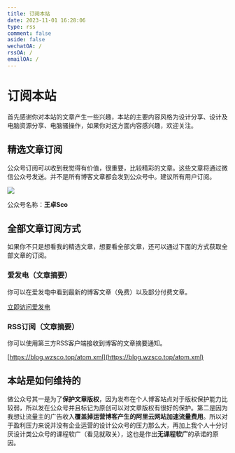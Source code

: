 ```yaml
---
title: 订阅本站
date: 2023-11-01 16:28:06
type: rss
comment: false
aside: false
wechatOA: /
rssOA: /
emailOA: /
---
```


# 订阅本站

首先感谢你对本站的文章产生一些兴趣，本站的主要内容风格为设计分享、设计及电脑资源分享、电脑骚操作，如果你对这方面内容感兴趣，欢迎关注。

## 精选文章订阅

公众号订阅可以收到我觉得有价值，很重要，比较精彩的文章。这些文章将通过微信公众号发送。并不是所有博客文章都会发到公众号中。建议所有用户订阅。

![](https://bu.dusays.com/2023/11/01/65420e1c6d3cc.png)

公众号名称：**王卓Sco**

## 全部文章订阅方式

如果你不只是想看我的精选文章，想要看全部文章，还可以通过下面的方式获取全部文章的订阅。

### 爱发电（文章摘要）

你可以在爱发电中看到最新的博客文章（免费）以及部分付费文章。

[立即访问爱发电](https://afdian.net/a/wleelw0u0)

### RSS订阅（文章摘要）

你可以使用第三方RSS客户端接收到博客的文章摘要通知。

[https://blog.wzsco.top/atom.xml](https://blog.wzsco.top/atom.xml)

## 本站是如何维持的

做公众号其一是为了**保护文章版权**，因为发布在个人博客站点对于版权保护能力比较弱，所以发在公众号并且标记为原创可以对文章版权有很好的保护。第二是因为我想让流量主的广告收入**覆盖掉运营博客产生的阿里云网站加速流量费用**。所以对于盈利压力来说并没有企业运营的设计公众号的压力那么大，再加上我个人十分讨厌设计类公众号的课程软广（看见就取关），这也是作出**无课程软广**的承诺的原因。
